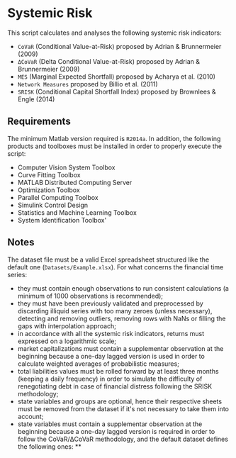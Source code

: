 # Systemic Risk

This script calculates and analyses the following systemic risk indicators:
* `CoVaR` (Conditional Value-at-Risk) proposed by Adrian & Brunnermeier (2009)
* `ΔCoVaR` (Delta Conditional Value-at-Risk) proposed by Adrian & Brunnermeier (2009)
* `MES` (Marginal Expected Shortfall) proposed by Acharya et al. (2010)
* `Network Measures` proposed by Billio et al. (2011)
* `SRISK` (Conditional Capital Shortfall Index) proposed by Brownlees & Engle (2014)

## Requirements

The minimum Matlab version required is `R2014a`. In addition, the following products and toolboxes must be installed in order to properly execute the script:
* Computer Vision System Toolbox
* Curve Fitting Toolbox
* MATLAB Distributed Computing Server
* Optimization Toolbox
* Parallel Computing Toolbox
* Simulink Control Design
* Statistics and Machine Learning Toolbox
* System Identification Toolbox'

## Notes

The dataset file must be a valid Excel spreadsheet structured like the default one (`Datasets/Example.xlsx`). For what concerns the financial time series:
* they must contain enough observations to run consistent calculations (a minimum of 1000 observations is recommended);
* they must have been previously validated and preprocessed by discarding illiquid series with too many zeroes (unless necessary), detecting and removing outliers, removing rows with NaNs or filling the gaps with interpolation approach;
* in accordance with all the systemic risk indicators, returns must expressed on a logarithmic scale;
* market capitalizations must contain a supplementar observation at the beginning because a one-day lagged version is used in order to calculate weighted averages of probabilistic measures;
* total liabilities values must be rolled forward by at least three months (keeping a daily frequency) in order to simulate the difficulty of renegotiating debt in case of financial distress following the SRISK methodology;
* state variables and groups are optional, hence their respective sheets must be removed from the dataset if it's not necessary to take them into account;
* state variables must contain a supplementar observation at the beginning because a one-day lagged version is required in order to follow the CoVaR/ΔCoVaR methodology, and the default dataset defines the following ones:
** 

